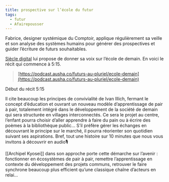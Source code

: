 ```yaml
---
title: prospective sur l’école du futur
tags:
  - futur
  - Afairepousser
---
```


Fabrice, designer systémique du Comptoir, applique régulièrement sa veille et son analyse des systèmes humains pour générer des prospectives et guider l’écriture de futurs souhaitables.

[Siècle digital](https://siecledigital.fr/) lui propose de donner sa voix sur l’école de demain. En voici le récit qui commence à 5:15.

> [https://podcast.ausha.co/futurs-au-pluriel/ecole-demain](https://podcast.ausha.co/futurs-au-pluriel/ecole-demain)

Début du récit 5:15

Il cite beaucoup les principes de convivialité de Ivan Illich, fermant le concept d’éducation et ouvrant un nouveau modèle d’apprentissage de pair à pair, totalement intégré dans le développement de la société de demain qui sera structurée en villages interconnectés. Ce sera le projet au centre, l’enfant pourra choisir d’aller apprendre à faire du pain ou à écrire des poèmes à la bibliothèque public… S’il préfère gérer les échanges en découvrant le principe sur le marché, il pourra réorienter son quotidien suivant ses aspirations. Bref, tout une histoire sur 10 minutes que nous vous invitons à découvrir en audio🎙️

[[Archipel Kyosei]] dans son approche porte cette démarche sur l’avenir : fonctionner en écosystèmes de pair à pair, remettre l’apprentissage en contexte du développement des projets communs, retrouver le faire synchrone beaucoup plus efficient qu’une classique chaîne d’acteurs en relai…
